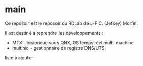 # main

Ce reposoir est le reposoir du RDLab de J-F C. (Jefsey) Morfin.

Il est destiné à reprendre les développements :

* MTX - historique sous QNX, OS temps réel multi-machine
* multinic - gestionnaire de registre DNS/UTS

liste à ajouter
